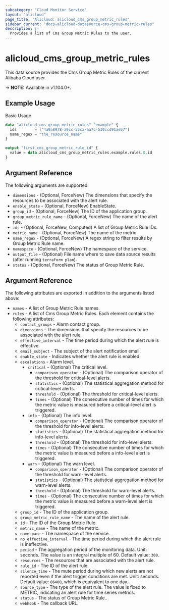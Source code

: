 ```yaml
---
subcategory: "Cloud Monitor Service"
layout: "alicloud"
page_title: "Alicloud: alicloud_cms_group_metric_rules"
sidebar_current: "docs-alicloud-datasource-cms-group-metric-rules"
description: |-
  Provides a list of Cms Group Metric Rules to the user.
---
```


# alicloud\_cms\_group\_metric\_rules

This data source provides the Cms Group Metric Rules of the current Alibaba Cloud user.

-> **NOTE:** Available in v1.104.0+.

## Example Usage

Basic Usage

```terraform
data "alicloud_cms_group_metric_rules" "example" {
  ids        = ["4a9a8978-a9cc-55ca-aa7c-530ccd91ae57"]
  name_regex = "the_resource_name"
}

output "first_cms_group_metric_rule_id" {
  value = data.alicloud_cms_group_metric_rules.example.rules.0.id
}
```

## Argument Reference

The following arguments are supported:

* `dimensions` - (Optional, ForceNew) The dimensions that specify the resources to be associated with the alert rule.
* `enable_state` - (Optional, ForceNew) EnableState.
* `group_id` - (Optional, ForceNew) The ID of the application group.
* `group_metric_rule_name` - (Optional, ForceNew) The name of the alert rule.
* `ids` - (Optional, ForceNew, Computed)  A list of Group Metric Rule IDs.
* `metric_name` - (Optional, ForceNew) The name of the metric.
* `name_regex` - (Optional, ForceNew) A regex string to filter results by Group Metric Rule name.
* `namespace` - (Optional, ForceNew) The namespace of the service.
* `output_file` - (Optional) File name where to save data source results (after running `terraform plan`).
* `status` - (Optional, ForceNew) The status of Group Metric Rule.

## Argument Reference

The following attributes are exported in addition to the arguments listed above:

* `names` - A list of Group Metric Rule names.
* `rules` - A list of Cms Group Metric Rules. Each element contains the following attributes:
	* `contact_groups` - Alarm contact group.
	* `dimensions` - The dimensions that specify the resources to be associated with the alert rule.
	* `effective_interval` - The time period during which the alert rule is effective.
	* `email_subject` - The subject of the alert notification email.
	* `enable_state` - Indicates whether the alert rule is enabled.
	* `escalations` - Alarm level.
        * `critical` - (Optional) The critical level.
            * `comparison_operator` - (Optional) The comparison operator of the threshold for critical-level alerts.                                         
            * `statistics` - (Optional) The statistical aggregation method for critical-level alerts.                                
            * `threshold` - (Optional) The threshold for critical-level alerts.
            * `times` - (Optional) The consecutive number of times for which the metric value is measured before a critical-level alert is triggered.  
        * `info` - (Optional) The info level.
            * `comparison_operator` - (Optional) The comparison operator of the threshold for info-level alerts.                                         
            * `statistics` - (Optional) The statistical aggregation method for info-level alerts.                                
            * `threshold` - (Optional) The threshold for info-level alerts.
            * `times` - (Optional) The consecutive number of times for which the metric value is measured before a info-level alert is triggered.
        * `warn` - (Optional) The warn level.
            * `comparison_operator` - (Optional) The comparison operator of the threshold for warn-level alerts.                                         
            * `statistics` - (Optional) The statistical aggregation method for warn-level alerts.                                
            * `threshold` - (Optional) The threshold for warn-level alerts.
            * `times` - (Optional) The consecutive number of times for which the metric value is measured before a warn-level alert is triggered.
	* `group_id` - The ID of the application group.
	* `group_metric_rule_name` - The name of the alert rule.
	* `id` - The ID of the Group Metric Rule.
	* `metric_name` - The name of the metric.
	* `namespace` - The namespace of the service.
	* `no_effective_interval` - The time period during which the alert rule is ineffective.
	* `period` - The aggregation period of the monitoring data. Unit: seconds. The value is an integral multiple of 60. Default value: `300`.
	* `resources` - The resources that are associated with the alert rule.
	* `rule_id` - The ID of the alert rule.
	* `silence_time` - The mute period during which new alerts are not reported even if the alert trigger conditions are met. Unit: seconds. Default value: `86400`, which is equivalent to one day.
	* `source_type` - The type of the alert rule. The value is fixed to METRIC, indicating an alert rule for time series metrics.
	* `status` - The status of Group Metric Rule..
	* `webhook` -  The callback URL.